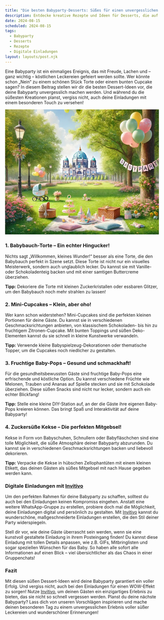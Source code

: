 ```yaml
---
title: "Die besten Babyparty-Desserts: Süßes für einen unvergesslichen Tag"
description: Entdecke kreative Rezepte und Ideen für Desserts, die auf jeder Babyparty ein Hit sind – inklusive Tipps für personalisierte digitale Einladungen.
date: 2024-08-15
scheduled: 2024-08-15
tags:
  - Babyparty
  - Desserts
  - Rezepte
  - Digitale Einladungen
layout: layouts/post.njk
---
```


Eine Babyparty ist ein einmaliges Ereignis, das mit Freude, Lachen und – ganz wichtig – köstlichen Leckereien gefeiert werden sollte. Wer könnte schon „Nein“ zu einem schönen Stück Torte oder einem bunten Cupcake sagen? In diesem Beitrag stellen wir dir die besten Dessert-Ideen vor, die deine Babyparty unvergesslich machen werden. Und während du die süßesten Kreationen planst, vergiss nicht, auch deine Einladungen mit einem besonderen Touch zu versehen!

![Süße Babyparty-Desserts](/img/picnic-park.webp)

### 1. **Babybauch-Torte – Ein echter Hingucker!**

Nichts sagt „Willkommen, kleines Wunder!“ besser als eine Torte, die den Babybauch perfekt in Szene setzt. Diese Torte ist nicht nur ein visuelles Meisterwerk, sondern auch unglaublich lecker. Du kannst sie mit Vanille- oder Schokoladenteig backen und mit einer samtigen Buttercreme überziehen.

**Tipp:** Dekoriere die Torte mit kleinen Zuckerkristallen oder essbaren Glitzer, um den Babybauch noch mehr strahlen zu lassen!

### 2. **Mini-Cupcakes – Klein, aber oho!**

Wer kann schon widerstehen? Mini-Cupcakes sind die perfekten kleinen Portionen für deine Gäste. Du kannst sie in verschiedenen Geschmacksrichtungen anbieten, von klassischem Schokoladen- bis hin zu fruchtigem Zitronen-Cupcake. Mit bunten Toppings und süßen Deko-Elementen kannst du sie schnell in kleine Kunstwerke verwandeln.

**Tipp:** Verwende kleine Babyspielzeug-Dekorationen oder thematische Topper, um die Cupcakes noch niedlicher zu gestalten.

### 3. **Fruchtige Baby-Pops – Gesund und schmackhaft!**

Für die gesundheitsbewussten Gäste sind fruchtige Baby-Pops eine erfrischende und köstliche Option. Du kannst verschiedene Früchte wie Melonen, Trauben und Ananas auf Spieße stecken und sie mit Schokolade überziehen. Diese süßen Snacks sind nicht nur lecker, sondern auch ein echter Blickfang!

**Tipp:** Stelle eine kleine DIY-Station auf, an der die Gäste ihre eigenen Baby-Pops kreieren können. Das bringt Spaß und Interaktivität auf deine Babyparty!

### 4. **Zuckersüße Kekse – Die perfekten Mitgebsel!**

Kekse in Form von Babyschuhen, Schnullern oder Babyfläschchen sind eine tolle Möglichkeit, die süße Atmosphäre deiner Babyparty abzurunden. Du kannst sie in verschiedenen Geschmacksrichtungen backen und liebevoll dekorieren.

**Tipp:** Verpacke die Kekse in hübschen Zellophantüten mit einem kleinen Etikett, das deinen Gästen als süßes Mitgebsel mit nach Hause gegeben werden kann.

### **Digitale Einladungen mit [Invitivo](https://invitivo.com/create)**

Um den perfekten Rahmen für deine Babyparty zu schaffen, solltest du auch bei den Einladungen keinen Kompromiss eingehen. Anstatt eine weitere WhatsApp-Gruppe zu erstellen, probiere doch mal die Möglichkeit, deine Einladungen digital und persönlich zu gestalten. Mit [Invitivo](https://invitivo.com/) kannst du wunderschöne, maßgeschneiderte Einladungen erstellen, die den Stil deiner Party widerspiegeln.

Stell dir vor, wie deine Gäste überrascht sein werden, wenn sie eine kunstvoll gestaltete Einladung in ihrem Posteingang finden! Du kannst diese Einladung mit tollen Details anpassen, wie z.B. GIFs, Mitbringlisten und sogar speziellen Wünschen für das Baby. So haben alle sofort alle Informationen auf einen Blick – viel übersichtlicher als das Chaos in einer Gruppenchats!

### **Fazit**

Mit diesen süßen Dessert-Ideen wird deine Babyparty garantiert ein voller Erfolg. Und vergiss nicht, auch bei den Einladungen für einen WOW-Effekt zu sorgen! Nutze [Invitivo](https://invitivo.com), um deinen Gästen ein einzigartiges Erlebnis zu bieten, das sie nicht so schnell vergessen werden. Planst du deine nächste Babyparty? Lass dich von unseren Vorschlägen inspirieren und mache deinen besonderen Tag zu einem unvergesslichen Erlebnis voller süßer Leckereien und wunderschöner Erinnerungen!
